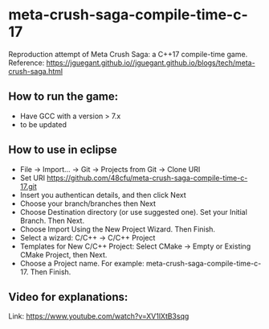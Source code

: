 # meta-crush-saga-compile-time-c-17
Reproduction attempt of Meta Crush Saga: a C++17 compile-time game. Reference: https://jguegant.github.io//jguegant.github.io/blogs/tech/meta-crush-saga.html

## How to run the game:

+ Have GCC with a version > 7.x
+ to be updated

## How to use in eclipse
+ File -> Import... -> Git -> Projects from Git -> Clone URI
+ Set URI https://github.com/48cfu/meta-crush-saga-compile-time-c-17.git
+ Insert you authentican details, and then click Next
+ Choose your branch/branches then Next
+ Choose Destination directory (or use suggested one). Set your Initial Branch. Then Next.
+ Choose Import Using the New Project Wizard. Then Finish.
+ Select a wizard: C/C++ -> C/C++ Project
+ Templates for New C/C++ Project: Select CMake -> Empty or Existing CMake Project, then Next.
+ Choose a Project name. For example: meta-crush-saga-compile-time-c-17. Then Finish.


## Video for explanations: 

Link: https://www.youtube.com/watch?v=XV1lXtB3sqg

